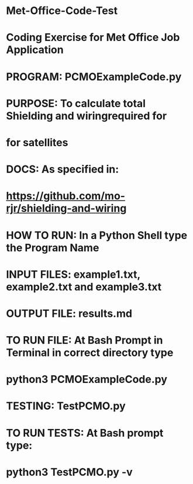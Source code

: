 # Met-Office-Code-Test

# Coding Exercise for Met Office Job Application
# PROGRAM:         PCMOExampleCode.py
# PURPOSE:         To calculate total Shielding and wiringrequired for
#                  for satellites
#                  
# DOCS:            As specified in: 
#                  https://github.com/mo-rjr/shielding-and-wiring 
# 
# HOW TO RUN:      In a Python Shell type the Program Name
# INPUT FILES:     example1.txt, example2.txt and example3.txt
# OUTPUT FILE:     results.md
#
# TO RUN FILE:     At Bash Prompt in Terminal in correct directory type
#                  python3 PCMOExampleCode.py
#
# TESTING:         TestPCMO.py
# TO RUN TESTS:    At Bash prompt type:
#                  python3 TestPCMO.py -v

